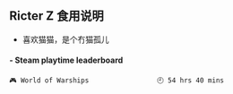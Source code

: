 ## Ricter Z 食用说明
- 喜欢猫猫，是个冇猫孤儿

<!-- steam-box start -->
#### - Steam playtime leaderboard
```text
🎮 World of Warships                 🕘 54 hrs 40 mins
```
<!-- Powered by https://github.com/YouEclipse/steam-box . -->
<!-- steam-box end -->
